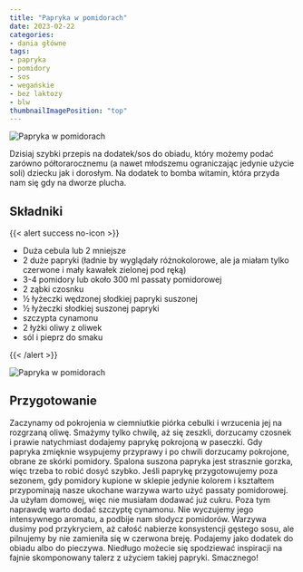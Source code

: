 ```yaml
---
title: "Papryka w pomidorach"
date: 2023-02-22
categories:
- dania główne
tags:
- papryka
- pomidory
- sos
- wegańskie
- bez laktozy
- blw
thumbnailImagePosition: "top"
---
```

![Papryka w pomidorach](/img/Papryka-w-pomidorach/Papryka-w-pomidorach-1.JPG)

Dzisiaj szybki przepis na dodatek/sos do obiadu, który możemy podać zarówno półtorarocznemu (a nawet młodszemu ograniczając jedynie użycie soli) dziecku jak i dorosłym. Na dodatek to bomba witamin, która przyda nam się gdy na dworze plucha.
<!--more-->

## Składniki
{{< alert success no-icon >}}
- Duża cebula lub 2 mniejsze
- 2 duże papryki (ładnie by wyglądały różnokolorowe, ale ja miałam tylko czerwone i mały kawałek zielonej pod ręką)
- 3-4 pomidory lub około 300 ml passaty pomidorowej
- 2 ząbki czosnku
- ½ łyżeczki wędzonej słodkiej papryki suszonej
- ½ łyżeczki słodkiej suszonej papryki
- szczypta cynamonu
- 2 łyżki oliwy z oliwek
- sól i pieprz do smaku

{{< /alert >}}

![Papryka w pomidorach](/img/Papryka-w-pomidorach/Papryka-w-pomidorach-2.JPG)
## Przygotowanie
Zaczynamy od pokrojenia w ciemniutkie piórka cebulki i wrzucenia jej na rozgrzaną oliwę. Smażymy tylko chwilę, aż się zeszkli, dorzucamy czosnek i prawie natychmiast dodajemy paprykę pokrojoną w paseczki. Gdy papryka zmięknie wsypujemy przyprawy i po chwili dorzucamy pokrojone, obrane ze skórki pomidory. Spalona suszona papryka jest strasznie gorzka, więc trzeba to robić dosyć szybko. Jeśli paprykę przygotowujemy poza sezonem, gdy pomidory kupione w sklepie jedynie kolorem i kształtem przypominają nasze ukochane warzywa warto użyć passaty pomidorowej. Ja użyłam domowej, więc nie musiałam dodawać już cukru. Poza tym naprawdę warto dodać szczyptę cynamonu. Nie wyczujemy jego intensywnego aromatu, a podbije nam słodycz pomidorów. Warzywa dusimy pod przykryciem, aż całość nabierze konsystencji gęstego sosu, ale pilnujemy by nie zamieniła się w czerwona breję. Podajemy jako dodatek do obiadu albo do pieczywa. 
Niedługo możecie się spodziewać inspiracji na fajnie skomponowany talerz z użyciem takiej papryki. 
Smacznego!
